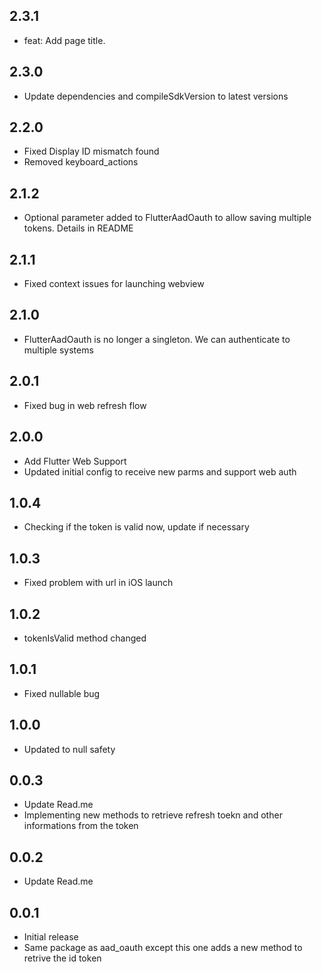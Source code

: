 ## 2.3.1
* feat: Add page title.

## 2.3.0
* Update dependencies and compileSdkVersion to latest versions

## 2.2.0
* Fixed Display ID mismatch found
* Removed keyboard_actions

## 2.1.2
* Optional parameter added to FlutterAadOauth to allow saving multiple tokens. Details in README

## 2.1.1
* Fixed context issues for launching webview

## 2.1.0
* FlutterAadOauth is no longer a singleton. We can authenticate to multiple systems

## 2.0.1
* Fixed bug in web refresh flow

## 2.0.0

* Add Flutter Web Support
* Updated initial config to receive new parms and support web auth

## 1.0.4

* Checking if the token is valid now, update if necessary

## 1.0.3

* Fixed problem with url in iOS launch

## 1.0.2

* tokenIsValid method changed

## 1.0.1

* Fixed nullable bug

## 1.0.0

* Updated to null safety

## 0.0.3

* Update Read.me
* Implementing new methods to retrieve refresh toekn and other informations from the token

## 0.0.2

* Update Read.me

## 0.0.1

* Initial release 
* Same package as aad_oauth except this one adds a new method to retrive the id token
